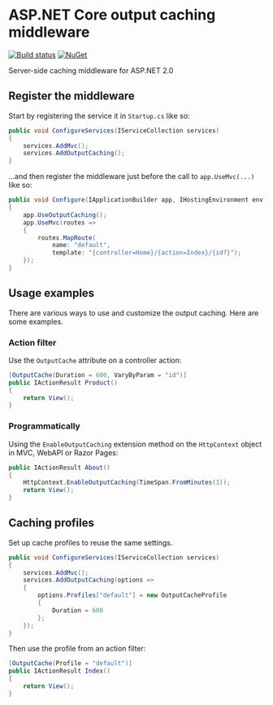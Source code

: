 # ASP.NET Core output caching middleware

[![Build status](https://ci.appveyor.com/api/projects/status/rqp3tneiy0bi1697?svg=true)](https://ci.appveyor.com/project/madskristensen/webessentials-aspnetcore-outputcaching)
[![NuGet](https://img.shields.io/nuget/v/WebEssentials.AspNetCore.OutputCaching.svg)](https://nuget.org/packages/WebEssentials.AspNetCore.OutputCaching/)

Server-side caching middleware for ASP.NET 2.0

## Register the middleware

Start by registering the service it in `Startup.cs` like so:

```c#
public void ConfigureServices(IServiceCollection services)
{
    services.AddMvc();
    services.AddOutputCaching();
}
```

...and then register the middleware just before the call to `app.UseMvc(...)` like so:

```c#
public void Configure(IApplicationBuilder app, IHostingEnvironment env)
{
    app.UseOutputCaching();
    app.UseMvc(routes =>
    {
        routes.MapRoute(
            name: "default",
            template: "{controller=Home}/{action=Index}/{id?}");
    });
}
```

## Usage examples
There are various ways to use and customize the output caching. Here are some examples.

### Action filter
Use the `OutputCache` attribute on a controller action:

```c#
[OutputCache(Duration = 600, VaryByParam = "id")]
public IActionResult Product()
{
    return View();
}
```

### Programmatically

Using the `EnableOutputCaching` extension method on the `HttpContext` object in MVC, WebAPI or Razor Pages:

```c#
public IActionResult About()
{
    HttpContext.EnableOutputCaching(TimeSpan.FromMinutes(1));
    return View();
}
```

## Caching profiles
Set up cache profiles to reuse the same settings.

```c#
public void ConfigureServices(IServiceCollection services)
{
    services.AddMvc();
    services.AddOutputCaching(options =>
    {
        options.Profiles["default"] = new OutputCacheProfile
        {
            Duration = 600
        };
    });
}
```

Then use the profile from an action filter:

```c#
[OutputCache(Profile = "default")]
public IActionResult Index()
{
    return View();
}
```
